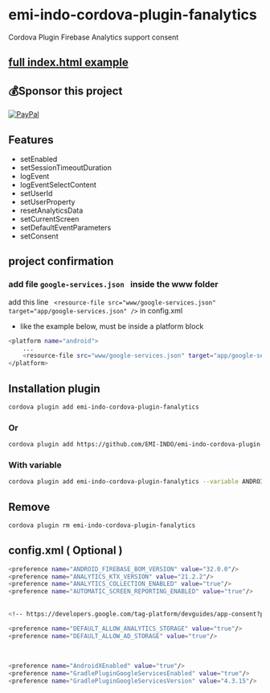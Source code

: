 # emi-indo-cordova-plugin-fanalytics
 Cordova Plugin Firebase Analytics support consent
 
 ## [full index.html example ](https://github.com/EMI-INDO/emi-indo-cordova-plugin-fanalytics/blob/main/example/index.html) 
 
 ## 💰Sponsor this project
  [![PayPal](https://img.shields.io/badge/PayPal-00457C?style=for-the-badge&logo=paypal&logoColor=white)](https://paypal.me/emiindo)  


## Features

- setEnabled
- setSessionTimeoutDuration
- logEvent
- logEventSelectContent
- setUserId
- setUserProperty
- resetAnalyticsData
- setCurrentScreen
- setDefaultEventParameters
- setConsent

## project confirmation

### add file  ```google-services.json ``` inside the www folder
add this line ``` <resource-file src="www/google-services.json" target="app/google-services.json" />``` in config.xml 
- like the example below, must be inside a platform block

```sh
<platform name="android">
    ...
    <resource-file src="www/google-services.json" target="app/google-services.json" />
</platform>
```


## Installation plugin

```sh
cordova plugin add emi-indo-cordova-plugin-fanalytics
```
### Or
```sh
cordova plugin add https://github.com/EMI-INDO/emi-indo-cordova-plugin-fanalytics
```
### With variable
```sh
cordova plugin add emi-indo-cordova-plugin-fanalytics --variable ANDROID_FIREBASE_BOM_VERSION=32.0.0 --variable ANALYTICS_KTX_VERSIONS=21.2.2
```
## Remove
```sh
cordova plugin rm emi-indo-cordova-plugin-fanalytics
```

## config.xml ( Optional )
```sh
<preference name="ANDROID_FIREBASE_BOM_VERSION" value="32.0.0"/>
<preference name="ANALYTICS_KTX_VERSION" value="21.2.2"/>
<preference name="ANALYTICS_COLLECTION_ENABLED" value="true"/>
<preference name="AUTOMATIC_SCREEN_REPORTING_ENABLED" value="true"/>
  
  
<!-- https://developers.google.com/tag-platform/devguides/app-consent?platform=android -->

<preference name="DEFAULT_ALLOW_ANALYTICS_STORAGE" value="true"/>
<preference name="DEFAULT_ALLOW_AD_STORAGE" value="true"/>
  
  
   
<preference name="AndroidXEnabled" value="true"/>
<preference name="GradlePluginGoogleServicesEnabled" value="true"/>
<preference name="GradlePluginGoogleServicesVersion" value="4.3.15"/>
  
  ```
